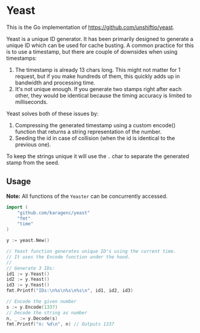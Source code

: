 # Yeast

This is the Go implementation of https://github.com/unshiftio/yeast.

Yeast is a unique ID generator. It has been primarily designed to generate a unique ID which can be used for cache busting. A common practice for this is to use a timestamp, but there are couple of downsides when using timestamps:

1. The timestamp is already 13 chars long. This might not matter for 1 request, but if you make hundreds of them, this quickly adds up in bandwidth and processing time.
2. It's not unique enough. If you generate two stamps right after each other, they would be identical because the timing accuracy is limited to milliseconds.

Yeast solves both of these issues by:

1. Compressing the generated timestamp using a custom encode() function that returns a string representation of the number.
2. Seeding the id in case of collision (when the id is identical to the previous one).

To keep the strings unique it will use the `.` char to separate the generated stamp from the seed.

## Usage

**Note:** All functions of the `Yeaster` can be concurrently accessed.

```go
import (
    "github.com/karagenc/yeast"
    "fmt"
    "time"
)

y := yeast.New()

// Yeast function generates unique ID's using the current time.
// It uses the Encode function under the hood.
//
// Generate 3 IDs:
id1 := y.Yeast()
id2 := y.Yeast()
id3 := y.Yeast()
fmt.Printf("IDs:\n%s\n%s\n%s\n", id1, id2, id3)

// Encode the given number
s := y.Encode(1337)
// Decode the string as number
n, _ := y.Decode(s)
fmt.Printf("n: %d\n", n) // Outputs 1337
```
